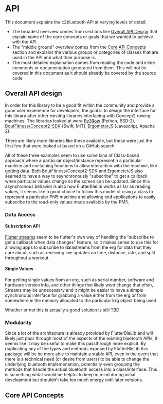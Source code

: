 # API

This document explains the c2bluetooth API at varying levels of detail:

- The broadest overview comes from sections like [Overall API Design](#overall-api-design) that explain some of the core concepts or goals that we wanted to achieve with the API.
- The "middle ground" overview comes from the [Core API Concepts](#core-api-concepts) section and explains the various groups or categories of classes that are used in the API and what their purpose is.
- The most detailed explaination comes from reading the code and inline comments or documentation generated from them. This will not be covered in this document as it should already be covered by the source code



## Overall API design
In order for this library to be a good fit within the community and provide a good user experience for developers, the goal is to design the interface for this library after other existing libraries interfacing with Concept2 rowing machines. The libraries looked at were [Py3Row](https://github.com/droogmic/Py3Row) (Python, BSD-2), [BoutFitness/Concept2-SDK](https://github.com/BoutFitness/Concept2-SDK) (Swift, MIT), [ErgometerJS](https://github.com/tijmenvangulik/ErgometerJS) (Javascript, Apache 2).

There are likely more libraries like these available, but these were just the first few that were looked at based on a GitHub search.

All of these three examples seem to use some kind of Class-based approach where a particular object/instance representin a particular machine and containing functions to allow interaction with the machine, like getting data. Both BoutFitness/Concept2-SDK and ErgometerJS also seemed to have a way to asynchronously "subscribe" to get a callback when particular values change so the screen can be updated. Since this asynchronous behavior is also how FlutterBleLib works as far as reading values, it seems like a good choice to follow this model of using a class to represent a particular PM5 machine and allowing end applications to easily subscribe to the read-only values made available by the PM5. 

### Data Access
#### Subscription API
[Flutter streams](https://apgapg.medium.com/using-streams-in-flutter-62fed41662e4) seem to be flutter's own way of handling the "subscribe to get a callback when data changes" feature, so it makes sense to use this for allowing apps to subscribe to datastreams from the erg for data that they care about, such as receiving live updates on time, distance, rate, and split throughout a workout.

#### Single Values
For getting single values from an erg, such as serial number, software and hardware version info, and other things that likely wont change that often, Streams may be unnecessary and it might be easier to have a simple synchronous interface for grabbing a value either from the erg or from somewhere in the memory allocated to the particular Erg object being used.

Whether or not this is actually a good solution is still TBD

### Modularity
Since a lot of the architecture is already provided by FlutterBleLib and will likely just pass through most of the aspects of the existing bluetooth APIs, it seems like it may be useful to make this passthrough more explicit. By duplicating any of the types and methods exposed by FlutterBleLib this package will be be more able to maintain a stable API, even in the event that there is a technical need (or desire from users) to be able to change the underlying bluetooth implementation, potentially even grouping the methods that handle the actual bluetooth access into a class/interface. This is something whtat would be helpful to keep in mind during initial development but shouldn't take too much energy until later versions.



## Core API Concepts